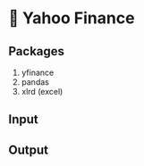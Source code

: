 :seedling: Yahoo Finance
===========================


Packages
--------------
1. yfinance
2. pandas
3. xlrd (excel)


Input
-----------


Output
-------------------